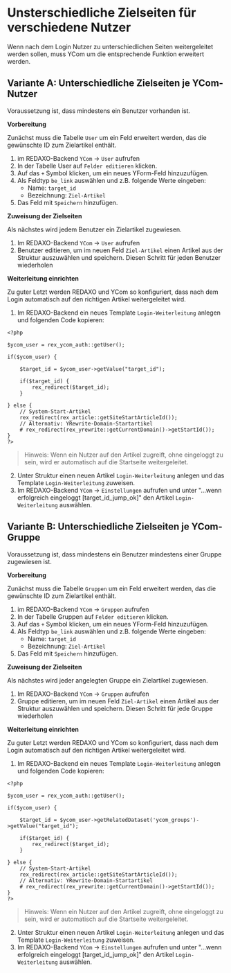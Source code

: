 # Unsterschiedliche Zielseiten für verschiedene Nutzer

Wenn nach dem Login Nutzer zu unterschiedlichen Seiten weitergeleitet werden sollen, muss YCom um die entsprechende Funktion erweitert werden.

## Variante A: Unterschiedliche Zielseiten je YCom-Nutzer 

Voraussetzung ist, dass mindestens ein Benutzer vorhanden ist.

**Vorbereitung**

Zunächst muss die Tabelle `User` um ein Feld erweitert werden, das die gewünschte ID zum Zielartikel enthält.

1. im REDAXO-Backend `YCom` -> `User` aufrufen
2. In der Tabelle User auf `Felder editieren` klicken. 
3. Auf das `+` Symbol klicken, um ein neues YForm-Feld hinzuzufügen.
4. Als Feldtyp `be_link` auswählen und z.B. folgende Werte eingeben:
    * Name: `target_id`
    * Bezeichnung: `Ziel-Artikel`
5. Das Feld mit `Speichern` hinzufügen.

**Zuweisung der Zielseiten**

Als nächstes wird jedem Benutzer ein Zielartikel zugewiesen. 

1. Im REDAXO-Backend `YCom` -> `User` aufrufen
2. Benutzer editieren, um im neuen Feld `Ziel-Artikel` einen Artikel aus der Struktur auszuwählen und speichern. Diesen Schritt für jeden Benutzer wiederholen 

**Weiterleitung einrichten**

Zu guter Letzt werden REDAXO und YCom so konfiguriert, dass nach dem Login automatisch auf den richtigen Artikel weitergeleitet wird.

1. Im REDAXO-Backend ein neues Template `Login-Weiterleitung` anlegen und folgenden Code kopieren:

```
<?php

$ycom_user = rex_ycom_auth::getUser();

if($ycom_user) {
    
    $target_id = $ycom_user->getValue("target_id");
    
    if($target_id) {
        rex_redirect($target_id);
    } 
    
} else {
    // System-Start-Artikel
    rex_redirect(rex_article::getSiteStartArticleId()); 
    // Alternativ: YRewrite-Domain-Startartikel
    # rex_redirect(rex_yrewrite::getCurrentDomain()->getStartId()); 
}
?>
```

> Hinweis: Wenn ein Nutzer auf den Artikel zugreift, ohne eingeloggt zu sein, wird er automatisch auf die Startseite weitergeleitet.

2. Unter Struktur einen neuen Artikel `Login-Weiterleitung` anlegen und das Template `Login-Weiterleitung` zuweisen.
3. Im REDAXO-Backend `YCom` -> `Einstellungen` aufrufen und unter "...wenn erfolgreich eingeloggt [target_id_jump_ok]" den Artikel `Login-Weiterleitung` auswählen.

## Variante B: Unterschiedliche Zielseiten je YCom-Gruppe 

Voraussetzung ist, dass mindestens ein Benutzer mindestens einer Gruppe zugewiesen ist.

**Vorbereitung**

Zunächst muss die Tabelle `Gruppen` um ein Feld erweitert werden, das die gewünschte ID zum Zielartikel enthält.

1. im REDAXO-Backend `YCom` -> `Gruppen` aufrufen
2. In der Tabelle Gruppen auf `Felder editieren` klicken. 
3. Auf das `+` Symbol klicken, um ein neues YForm-Feld hinzuzufügen.
4. Als Feldtyp `be_link` auswählen und z.B. folgende Werte eingeben:
    * Name: `target_id`
    * Bezeichnung: `Ziel-Artikel`
5. Das Feld mit `Speichern` hinzufügen.

**Zuweisung der Zielseiten**

Als nächstes wird jeder angelegten Gruppe ein Zielartikel zugewiesen. 

1. Im REDAXO-Backend `YCom` -> `Gruppen` aufrufen
2. Gruppe editieren, um im neuen Feld `Ziel-Artikel` einen Artikel aus der Struktur auszuwählen und speichern. Diesen Schritt für jede Gruppe wiederholen 

**Weiterleitung einrichten**

Zu guter Letzt werden REDAXO und YCom so konfiguriert, dass nach dem Login automatisch auf den richtigen Artikel weitergeleitet wird.

1. Im REDAXO-Backend ein neues Template `Login-Weiterleitung` anlegen und folgenden Code kopieren:

```
<?php

$ycom_user = rex_ycom_auth::getUser();

if($ycom_user) {
    
    $target_id = $ycom_user->getRelatedDataset('ycom_groups')->getValue("target_id");
    
    if($target_id) {
        rex_redirect($target_id);
    } 

} else {
    // System-Start-Artikel
    rex_redirect(rex_article::getSiteStartArticleId()); 
    // Alternativ: YRewrite-Domain-Startartikel
    # rex_redirect(rex_yrewrite::getCurrentDomain()->getStartId()); 
}
?>
```

> Hinweis: Wenn ein Nutzer auf den Artikel zugreift, ohne eingeloggt zu sein, wird er automatisch auf die Startseite weitergeleitet.

2. Unter Struktur einen neuen Artikel `Login-Weiterleitung` anlegen und das Template `Login-Weiterleitung` zuweisen.
3. Im REDAXO-Backend `YCom` -> `Einstellungen` aufrufen und unter "...wenn erfolgreich eingeloggt [target_id_jump_ok]" den Artikel `Login-Weiterleitung` auswählen.
